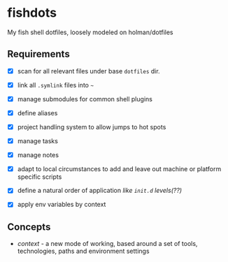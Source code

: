 # fishdots
My fish shell dotfiles, loosely modeled on holman/dotfiles

## Requirements

- [X] scan for all relevant files under base `dotfiles` dir.
- [X] link all `.symlink` files into `~`
- [X] manage submodules for common shell plugins
- [X] define aliases
- [X] project handling system to allow jumps to hot spots
- [X] manage tasks
- [X] manage notes
- [X] adapt to local circumstances to add and leave out machine or platform specific scripts
- [X] define a natural order of application *like `init.d` levels(??)*
- [X] apply env variables by context


## Concepts

- *context* - a new mode of working, based around a set of tools, technologies, paths and environment settings
